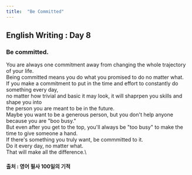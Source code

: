 ```yaml
---
title:  "Be Committed"
---
```


## English Writing : Day 8

### Be committed.

You are always one commitment away from changing the whole trajectory of your life.\
Being committed means you do what you promised to do no matter what.\
If you make a commitment to put in the time and effort to constantly do something every day, \
no matter how trivial and basic it may look, it will shaprpen you skills and shape you into \
the person you are meant to be in the future.\
Maybe you want to be a generous person, but you don't help anyone because you are "boo busy."\
But even after you get to the top, you'll always be "too busy" to make the time to give someone a hand.\
If there's something you truly want, be commmitted to it.\
Do it every day, no matter what.\
That will make all the difference.\

#### 출처 : 영어 필사 100일의 기적
